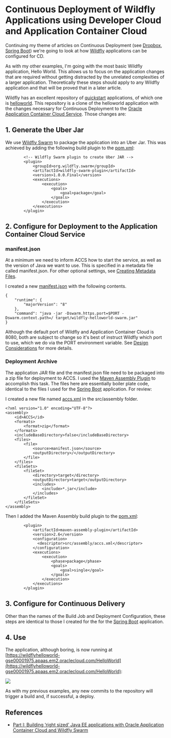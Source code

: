 # Continuous Deployment of Wildfly Applications using Developer Cloud and Application Container Cloud #

Continuing my theme of articles on Continuous Deployment (see [Dropbox](https://wbrianleonard.wordpress.com/2016/08/05/continuous-delivery-of-microservices-using-dropwizard-developer-cloud-and-application-container-cloud/), [Spring Boot](https://wbrianleonard.wordpress.com/2016/10/14/continuous-deployment-of-spring-boot-applications-using-developer-cloud-and-application-container-cloud/)) we're going to look at how [Wildfly](http://wildfly.org/) applications can be configured for CD.

As with my other examples, I'm going with the most basic Wildfly application, Hello World. This allows us to focus on the application changes that are required without getting distracted by the unrelated complexities of a larger application. Theoretically these steps should apply to any Wildfly application and that will be proved that in a later article.

Wildfly has an excellent repository of [quickstart](https://github.com/wildfly/quickstart) applications, of which one is [helloworld](https://github.com/wildfly/quickstart/tree/10.x/helloworld). This repository is a clone of the helloworld application with the changes necessary for Continuous Deployment to the [Oracle Application Container Cloud Service](https://cloud.oracle.com/en_US/acc?tabID=1447830811338). Those changes are:

## 1. Generate the Uber Jar ##
We use [Wildfly Swarm](http://wildfly-swarm.io/) to package the application into an Uber Jar. This was achieved by adding the following build plugin to the [pom.xml](https://github.com/wbleonard/accs-wildfly/blob/master/pom.xml):

			<!-- Wildfly Swarm plugin to create Uber JAR -->
			<plugin>  
                <groupId>org.wildfly.swarm</groupId>  
                <artifactId>wildfly-swarm-plugin</artifactId>  
                <version>1.0.0.Final</version>  
                <executions>  
                    <execution>  
                        <goals>  
                            <goal>package</goal>  
                        </goals>  
                    </execution>  
                </executions>  
			</plugin>  		

## 2. Configure for Deployment to the Application Container Cloud Service

### manifest.json ###

At a minimum we need to inform ACCS how to start the service, as well as the version of Java we want to use. This is specified in a metadata file called manifest.json. For other optional settings, see [Creating Metadata Files](http://docs.oracle.com/cloud/latest/apaas_gs/DVCJV/GUID-D98FB882-5E58-4318-9DCB-4B404FD86E14.htm#DVCJV-GUID-D98FB882-5E58-4318-9DCB-4B404FD86E14).

I created a new [manifest.json](https://github.com/wbleonard/accs-wildfly/blob/master/manifest.json) with the following contents. 

    {  
        "runtime": {  
            "majorVersion": "8"  
        },  
        "command": "java -jar -Dswarm.https.port=$PORT -Dswarm.context.path=/ target/wildfly-helloworld-swarm.jar"
	} 


Although the default port of Wildfly and Application Container Cloud is 8080, both are subject to change so it's best of instruct Wildfly which port to use, which we do via the PORT environment variable. See [Design Considerations](http://docs.oracle.com/cloud/latest/apaas_gs/DVCJV/GUID-06172FD2-778D-4882-9BE9-0C1ED9484E8E.htm#DVCJV-GUID-06172FD2-778D-4882-9BE9-0C1ED9484E8E) for more details.

### Deployment Archive ###
 
The application JAR file and the manifest.json file need to be packaged into a zip file for deployment to ACCS. I used the [Maven Assembly Plugin](http://maven.apache.org/plugins/maven-assembly-plugin/) to accomplish this task. The files here are essentially boiler plate code, identical to the files I used for the [Spring Boot](https://wbrianleonard.wordpress.com/2016/10/14/continuous-deployment-of-spring-boot-applications-using-developer-cloud-and-application-container-cloud/) application. For review:

I created a new file named [accs.xml](https://github.com/wbleonard/accs-wildfly/blob/master/src/assembly/accs.xml) in the src/assembly folder. 

	<?xml version="1.0" encoding="UTF-8"?>
	<assembly>
	    <id>ACCS</id>
	    <formats>
	        <format>zip</format>
	    </formats>
	    <includeBaseDirectory>false</includeBaseDirectory>
	    <files>
	        <file>
	            <source>manifest.json</source>
	            <outputDirectory>/</outputDirectory>
	        </file>
	    </files>
	    <fileSets>
	        <fileSet>
	            <directory>target</directory>
	            <outputDirectory>target</outputDirectory>
	            <includes>
	                <include>*.jar</include>
	            </includes>
	        </fileSet>
	    </fileSets>
	</assembly>

Then I added the Maven Assembly build plugin to the [pom.xml](https://github.com/wbleonard/accs-wildfly/blob/master/pom.xml):

            <plugin>
                <artifactId>maven-assembly-plugin</artifactId>
                <version>2.6</version>
                <configuration>
                  <descriptor>src/assembly/accs.xml</descriptor>
                </configuration>
                <executions>
                    <execution>
                        <phase>package</phase>
                        <goals>
                            <goal>single</goal>
                        </goals>
                    </execution>
                </executions>                
            </plugin>

## 3. Configure for Continuous Delivery ##
Other than the names of the Build Job and Deployment Configuration, these steps are identical to those I created for the for the [Spring Boot](https://wbrianleonard.wordpress.com/2016/10/14/continuous-deployment-of-spring-boot-applications-using-developer-cloud-and-application-container-cloud/) application.

## 4. Use ##

The application, although boring, is now running at [https://wildflyhelloworld-gse00001975.apaas.em2.oraclecloud.com/HelloWorld](https://wildflyhelloworld-gse00001975.apaas.em2.oraclecloud.com/HelloWorld):

![](https://github.com/wbleonard/accs-wildfly/blob/master/images/HelloWorld.JPG)

As with my previous examples, any new commits to the repository will trigger a build and, if successful, a deploy. 

## References ##

- [Part I: Building ‘right sized’ Java EE applications with Oracle Application Container Cloud and Wildfly Swarm](https://community.oracle.com/community/cloud_computing/oracle-cloud-developer-solutions/blog/2016/08/31/part-i-building-right-sized-java-ee-applications-with-oracle-application-container-cloud-and-wildfly-swarm) 
